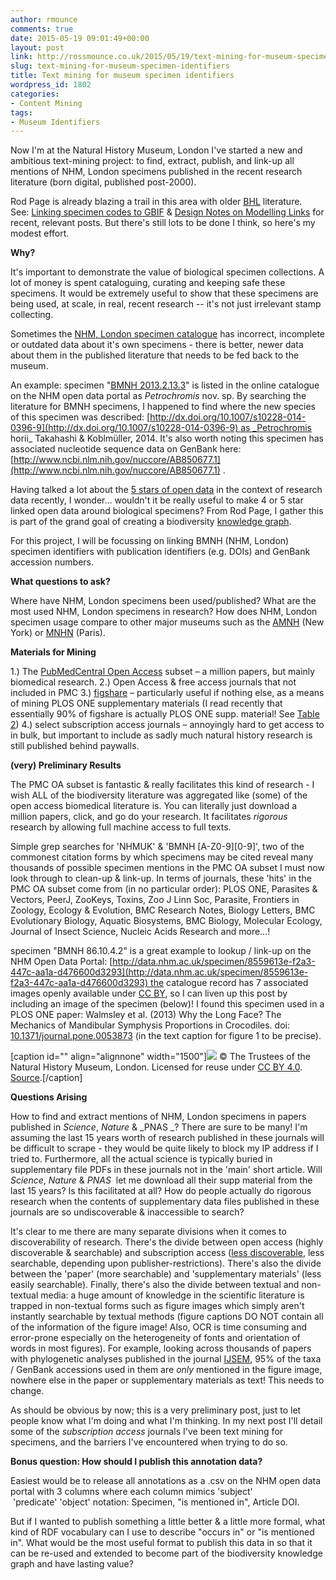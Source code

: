 ```yaml
---
author: rmounce
comments: true
date: 2015-05-19 09:01:49+00:00
layout: post
link: http://rossmounce.co.uk/2015/05/19/text-mining-for-museum-specimen-identifiers/
slug: text-mining-for-museum-specimen-identifiers
title: Text mining for museum specimen identifiers
wordpress_id: 1802
categories:
- Content Mining
tags:
- Museum Identifiers
---
```


Now I'm at the Natural History Museum, London I've started a new and ambitious text-mining project: to find, extract, publish, and link-up all mentions of NHM, London specimens published in the recent research literature (born digital, published post-2000).

Rod Page is already blazing a trail in this area with older [BHL](http://www.biodiversitylibrary.org/) literature. See: [Linking specimen codes to GBIF](http://iphylo.blogspot.co.uk/2015/04/linking-specimen-codes-to-gbif.html) & [Design Notes on Modelling Links](http://iphylo.blogspot.co.uk/2014/08/some-design-notes-on-modelling-links.html) for recent, relevant posts. But there's still lots to be done I think, so here's my modest effort.



**Why?**

It's important to demonstrate the value of biological specimen collections. A lot of money is spent cataloguing, curating and keeping safe these specimens. It would be extremely useful to show that these specimens are being used, at scale, in real, recent research -- it's not just irrelevant stamp collecting.

Sometimes the [NHM, London specimen catalogue](http://data.nhm.ac.uk/dataset/collection-specimens) has incorrect, incomplete or outdated data about it's own specimens - there is better, newer data about them in the published literature that needs to be fed back to the museum.

An example: specimen "[BMNH 2013.2.13.3](http://data.nhm.ac.uk/specimen/7273484d-bb71-4452-a5a0-1685bc67c1c9)" is listed in the online catalogue on the NHM open data portal as _Petrochromis_ nov. sp. By searching the literature for BMNH specimens, I happened to find where the new species of this specimen was described: [http://dx.doi.org/10.1007/s10228-014-0396-9](http://dx.doi.org/10.1007/s10228-014-0396-9) as _Petrochromis horii_ Takahashi & Koblmüller, 2014. It's also worth noting this specimen has associated nucleotide sequence data on GenBank here: [http://www.ncbi.nlm.nih.gov/nuccore/AB850677.1](http://www.ncbi.nlm.nih.gov/nuccore/AB850677.1) .

Having talked a lot about the [5 stars of open data](http://5stardata.info/) in the context of research data recently, I wonder... wouldn't it be really useful to make 4 or 5 star linked open data around biological specimens? From Rod Page, I gather this is part of the grand goal of creating a biodiversity [knowledge graph](http://iphylo.blogspot.co.uk/search/label/Knowledge%20Graph).

For this project, I will be focussing on linking BMNH (NHM, London) specimen identifiers with publication identifiers (e.g. DOIs) and GenBank accession numbers.



**What questions to ask?**


Where have NHM, London specimens been used/published? What are the most used NHM, London specimens in research? How does NHM, London specimen usage compare to other major museums such as the [AMNH](http://www.amnh.org/) (New York) or [MNHN](https://www.mnhn.fr/) (Paris).




**Materials for Mining**


1.) The [PubMedCentral Open Access](http://www.ncbi.nlm.nih.gov/pmc/tools/openftlist/) subset – a million papers, but mainly biomedical research.
2.) Open Access & free access journals that not included in PMC
3.) [figshare](http://figshare.com/) – particularly useful if nothing else, as a means of mining PLOS ONE supplementary materials (I read recently that essentially 90% of figshare is actually PLOS ONE supp. material! See [Table 2](http://arxiv.org/abs/1503.01298))
4.) select subscription access journals – annoyingly hard to get access to in bulk, but important to include as sadly much natural history research is still published behind paywalls.



**(very) Preliminary Results**

The PMC OA subset is fantastic & really facilitates this kind of research - I wish ALL of the biodiversity literature was aggregated like (some) of the open access biomedical literature is. You can literally just download a million papers, click, and go do your research. It facilitates _rigorous_ research by allowing full machine access to full texts.

Simple grep searches for 'NHMUK' & 'BMNH [A-Z0-9][0-9]', two of the commonest citation forms by which specimens may be cited reveal many thousands of possible specimen mentions in the PMC OA subset I must now look through to clean-up & link-up. In terms of journals, these 'hits' in the PMC OA subset come from (in no particular order): PLOS ONE, Parasites & Vectors, PeerJ, ZooKeys, Toxins, Zoo J Linn Soc, Parasite, Frontiers in Zoology, Ecology & Evolution, BMC Research Notes, Biology Letters, BMC Evolutionary Biology, Aquatic Biosystems, BMC Biology, Molecular Ecology, Journal of Insect Science, Nucleic Acids Research and more...!

specimen "BMNH 86.10.4.2" is a great example to lookup / link-up on the NHM Open Data Portal: [http://data.nhm.ac.uk/specimen/8559613e-f2a3-447c-aa1a-d476600d3293](http://data.nhm.ac.uk/specimen/8559613e-f2a3-447c-aa1a-d476600d3293) the catalogue record has 7 associated images openly available under [CC BY](https://creativecommons.org/licenses/by/4.0/), so I can liven up this post by including an image of the specimen (below)! I found this specimen used in a PLOS ONE paper: Walmsley et al. (2013) Why the Long Face? The Mechanics of Mandibular Symphysis Proportions in Crocodiles. doi: [10.1371/journal.pone.0053873](http://journals.plos.org/plosone/article?id=10.1371/journal.pone.0053873) (in the text caption for figure 1 to be precise).

[caption id="" align="alignnone" width="1500"]![](http://www.nhm.ac.uk/services/media-store/asset/dcd637df6533f359ff570c89afa5669085ba0d71/contents/preview) © The Trustees of the Natural History Museum, London. Licensed for reuse under [CC BY 4.0](https://creativecommons.org/licenses/by/4.0/). [Source](http://www.nhm.ac.uk/emu-classes/class.EMuMedia.php?irn=158767&image=yes&width=1500&height=1000).[/caption]





**Questions Arising**

How to find and extract mentions of NHM, London specimens in papers published in _Science_, _Nature_ & _PNAS _? There are sure to be many! I'm assuming the last 15 years worth of research published in these journals will be difficult to scrape - they would be quite likely to block my IP address if I tried to. Furthermore, all the actual science is typically buried in supplementary file PDFs in these journals not in the 'main' short article. Will _Science_, _Nature_ & _PNAS_  let me download all their supp material from the last 15 years? Is this facilitated at all? How do people actually do rigorous research when the contents of supplementary data files published in these journals are so undiscoverable & inaccessible to search?



It's clear to me there are many separate divisions when it comes to discoverability of research. There's the divide between open access (highly discoverable & searchable) and subscription access ([less discoverable](https://peerj.com/preprints/773/), less searchable, depending upon publisher-restrictions). There's also the divide between the 'paper' (more searchable) and 'supplementary materials' (less easily searchable). Finally, there's also the divide between textual and non-textual media: a huge amount of knowledge in the scientific literature is trapped in non-textual forms such as figure images which simply aren't instantly searchable by textual methods (figure captions DO NOT contain all of the information of the figure image! Also, OCR is time consuming and error-prone especially on the heterogeneity of fonts and orientation of words in most figures). For example, looking across thousands of papers with phylogenetic analyses published in the journal [IJSEM](http://ijs.sgmjournals.org/), 95% of the taxa / GenBank accessions used in them are _only_ mentioned in the figure image, nowhere else in the paper or supplementary materials as text! This needs to change.



As should be obvious by now; this is a very preliminary post, just to let people know what I'm doing and what I'm thinking. In my next post I'll detail some of the _subscription access_ journals I've been text mining for specimens, and the barriers I've encountered when trying to do so.



**Bonus question: How should I publish this annotation data?**

Easiest would be to release all annotations as a .csv on the NHM open data portal with 3 columns where each column mimics 'subject'  'predicate' 'object' notation: Specimen, "is mentioned in", Article DOI.

But if I wanted to publish something a little better & a little more formal, what kind of RDF vocabulary can I use to describe "occurs in" or "is mentioned in". What would be the most useful format to publish this data in so that it can be re-used and extended to become part of the biodiversity knowledge graph and have lasting value?
